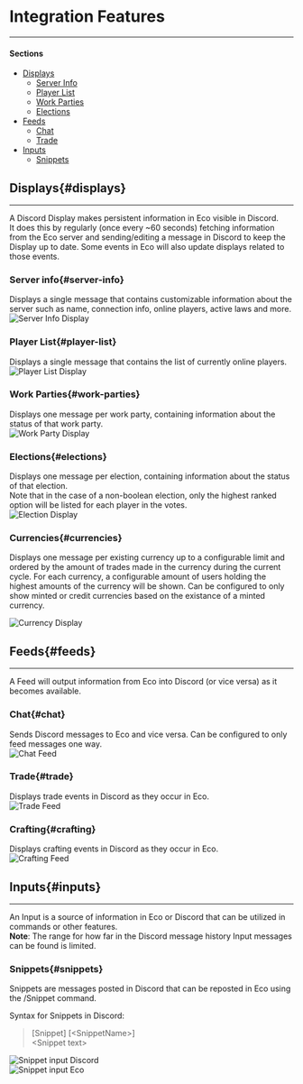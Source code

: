 # Integration Features
---
#### Sections

* [Displays](#displays)
    * [Server Info](#server-info)
    * [Player List](#player-list)
    * [Work Parties](#work-parties)
    * [Elections](#elections)
* [Feeds](#feeds)
    * [Chat](#chat)    
    * [Trade](#trade)    
* [Inputs](#inputs)
    * [Snippets](#snippets)

## Displays{#displays}
---
A Discord Display makes persistent information in Eco visible in Discord.  
It does this by regularly (once every ~60 seconds) fetching information from the Eco server and sending/editing a message in Discord to keep the Display up to date. Some events in Eco will also update displays related to those events.  

### Server info{#server-info}

Displays a single message that contains customizable information about the server such as name, connection info, online players, active laws and more.  
![Server Info Display](https://github.com/Eco-DiscordLink/EcoDiscordPlugin/raw/develop/images/features/displays/serverInfo.png)

### Player List{#player-list}

Displays a single message that contains the list of currently online players.  
![Player List Display](https://github.com/Eco-DiscordLink/EcoDiscordPlugin/raw/develop/images/features/displays/playerList.png)

### Work Parties{#work-parties}

Displays one message per work party, containing information about the status of that work party.  
![Work Party Display](https://github.com/Eco-DiscordLink/EcoDiscordPlugin/raw/develop/images/features/displays/workParty.png)

### Elections{#elections}

Displays one message per election, containing information about the status of that election.  
Note that in the case of a non-boolean election, only the highest ranked option will be listed for each player in the votes.  
![Election Display](https://github.com/Eco-DiscordLink/EcoDiscordPlugin/raw/develop/images/features/displays/elections.png)

### Currencies{#currencies}

Displays one message per existing currency up to a configurable limit and ordered by the amount of trades made in the currency during the current cycle.
For each currency, a configurable amount of users holding the highest amounts of the currency will be shown.
Can be configured to only show minted or credit currencies based on the existance of a minted currency.

![Currency Display](https://github.com/Eco-DiscordLink/EcoDiscordPlugin/raw/develop/images/features/displays/currencies.png)

## Feeds{#feeds}
---
A Feed will output information from Eco into Discord (or vice versa) as it becomes available.

### Chat{#chat}
Sends Discord messages to Eco and vice versa. Can be configured to only feed messages one way.  
![Chat Feed](https://github.com/Eco-DiscordLink/EcoDiscordPlugin/raw/develop/images/features/feeds/chat.png)

### Trade{#trade}

Displays trade events in Discord as they occur in Eco.  
![Trade Feed](https://github.com/Eco-DiscordLink/EcoDiscordPlugin/raw/develop/images/features/feeds/trade.png)

### Crafting{#crafting}

Displays crafting events in Discord as they occur in Eco.  
![Crafting Feed](https://github.com/Eco-DiscordLink/EcoDiscordPlugin/raw/develop/images/features/feeds/crafting.png)

## Inputs{#inputs}
---
An Input is a source of information in Eco or Discord that can be utilized in commands or other features.  
**Note**: The range for how far in the Discord message history Input messages can be found is limited.

### Snippets{#snippets}

Snippets are messages posted in Discord that can be reposted in Eco using the /Snippet command.  

Syntax for Snippets in Discord:  

> [Snippet] [&lt;SnippetName>]  
> &lt;Snippet text>  

![Snippet input Discord](https://github.com/Eco-DiscordLink/EcoDiscordPlugin/raw/develop/images/features/inputs/snippet1.png)  
![Snippet input Eco](https://github.com/Eco-DiscordLink/EcoDiscordPlugin/raw/develop/images/features/inputs/snippet2.png)

